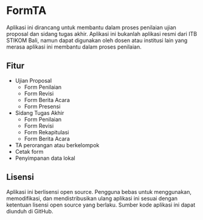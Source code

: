 # FormTA

Aplikasi ini dirancang untuk membantu dalam proses penilaian ujian proposal dan sidang tugas akhir. Aplikasi ini bukanlah aplikasi resmi dari ITB STIKOM Bali, namun dapat digunakan oleh dosen atau institusi lain yang merasa aplikasi ini membantu dalam proses penilaian.

## Fitur

- Ujian Proposal
   - Form Penilaian
   - Form Revisi
   - Form Berita Acara
   - Form Presensi
- Sidang Tugas Akhir
   - Form Penilaian
   - Form Revisi
   - Form Rekapitulasi
   - Form Berita Acara
- TA perorangan atau berkelompok
- Cetak form
- Penyimpanan data lokal

## Lisensi

Aplikasi ini berlisensi open source. Pengguna bebas untuk menggunakan, memodifikasi, dan mendistribusikan ulang aplikasi ini sesuai dengan ketentuan lisensi open source yang berlaku. Sumber kode aplikasi ini dapat diunduh di GitHub.

